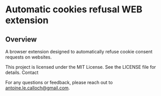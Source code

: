 # Automatic cookies refusal WEB extension
## Overview
A browser extension designed to automatically refuse cookie consent requests on websites.

This project is licensed under the MIT License. See the LICENSE file for details.
Contact

For any questions or feedback, please reach out to antoine.le.calloch@gmail.com.

